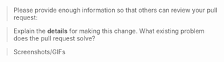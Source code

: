 <!--

Some key notes before you open a PR:

 1. Select which branch should this PR be merged in?
 2. PR name follows [convention](https://github.com/resilient-tech/india-compliance/blob/next/commitlint.config.js)
 3. All tests pass locally, UI and Unit tests
 4. All business logic and validations must be on the server-side
 5. Update necessary Documentation
 6. Put `closes #XXXX` in your comment to auto-close the issue that your PR fixes


Also, if you're new here

- Documentation Guidelines => https://github.com/frappe/erpnext/wiki/Page-format-for-ERPNext-docs

- Contribution Guide => https://github.com/frappe/erpnext/blob/develop/.github/CONTRIBUTING.md

- Pull Request Checklist => https://github.com/frappe/erpnext/wiki/Pull-Request-Checklist 

-->

> Please provide enough information so that others can review your pull request:

<!-- You can skip this if you're fixing a typo or updating existing documentation -->

> Explain the **details** for making this change. What existing problem does the pull request solve?

<!-- Example: When "Adding a function to do X", explain why it is necessary to have a way to do X. -->

> Screenshots/GIFs

<!-- Add images/recordings to better visualize the change: expected/current behviour -->
